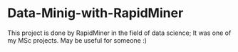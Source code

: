 # Data-Minig-with-RapidMiner
This project is done by RapidMiner in the field of data science; It was one of my MSc projects.
May be useful for someone :)
